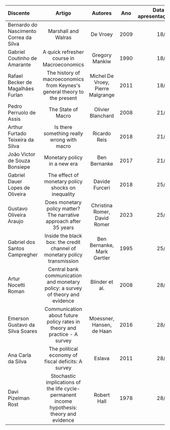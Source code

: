 | Discente | Artigo | Autores | Ano | Data de apresentação |
| :--- | :---: | :---: | :---: | ---: |
| Bernardo do Nascimento Correa da Silva | Marshall and Walras | De Vroey | 2009 | 18/06 |
| Gabriel Coutinho de Amarante | A quick refresher course in Macroeconomics | Gregory Mankiw | 1990 | 18/06 |
| Rafael Becker de Magalhães Furlan | The history of macroeconomics from Keynes's general theory to the present | Michel De Vroey, Pierre Malgrange | 2011 | 18/06 |
| Pedro Perruolo de Assis | The State of Macro | Olivier Blanchard | 2008 | 21/06 |
| Arthur Furtado Teixeira da Silva | Is there something really wrong with macro | Ricardo Reis | 2018 | 21/06 |
| João Victor de Souza Bonsiepe | Monetary policy in a new era | Ben Bernanke | 2017 | 21/06 |
| Gabriel Dauer Lopes de Oliveira |  The effect of monetary policy shocks on inequality | Davide Furceri | 2018 | 25/06 |
| Gustavo Oliveira Araujo | Does monetary policy matter? The narrative approach after 35 years | Christina Romer, David Romer | 2023 | 25/06 |
| Gabriel dos Santos Campregher  | Inside the black box: the credit channel of monetary policy transmission | Ben Bernanke, Mark Gertler | 1995 | 25/06 |
| Artur Nocetti Roman | Central bank communication and monetary policy: a survey of theory and evidence | Blinder et al. | 2008 | 28/06 |
| Emerson Gustavo da Silva Soares | Communication about future policy rates in theory and practice - A survey | Moessner, Hansen, de Haan | 2016 | 28/06 |
| Ana Carla da Silva | The political economy of fiscal deficits: A survey | Eslava | 2011 | 28/06 |
| Davi Pizelman Rost  | Stochastic implications of the life cycle-permanent income hypothesis: theory and evidence | Robert Hall | 1978 | 28/06 |

